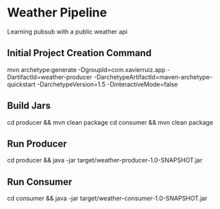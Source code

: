 # Weather Pipeline

Learning pubsub with a public weather api

## Initial Project Creation Command
mvn archetype:generate -DgroupId=com.xavierruiz.app -DartifactId=weather-producer -DarchetypeArtifactId=maven-archetype-quickstart -DarchetypeVersion=1.5 -DinteractiveMode=false

## Build Jars
cd producer && mvn clean package
cd consumer && mvn clean package

## Run Producer
cd producer && java -jar target/weather-producer-1.0-SNAPSHOT.jar

## Run Consumer
cd consumer && java -jar target/weather-consumer-1.0-SNAPSHOT.jar
